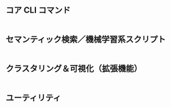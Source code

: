 ## コア CLI コマンド
```bash


```

## セマンティック検索／機械学習系スクリプト
```bash


```


## クラスタリング＆可視化（拡張機能）
```bash


```


## ユーティリティ
```bash


```

